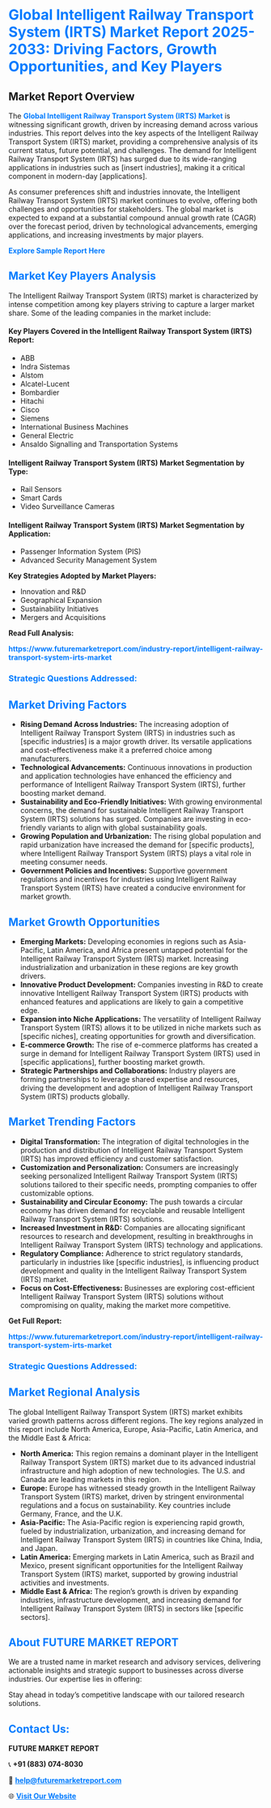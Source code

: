 <h1 style="color: #007BFF;">Global Intelligent Railway Transport System (IRTS) Market Report 2025-2033: Driving Factors, Growth Opportunities, and Key Players</h1>

<section id="overview">
<h2>Market Report Overview</h2>
<p>The <a href="https://www.futuremarketreport.com/industry-report/intelligent-railway-transport-system-irts-market" style="color: #007BFF; text-decoration: none;"><strong>Global Intelligent Railway Transport System (IRTS) Market</strong></a> is witnessing significant growth, driven by increasing demand across various industries. This report delves into the key aspects of the Intelligent Railway Transport System (IRTS) market, providing a comprehensive analysis of its current status, future potential, and challenges. The demand for Intelligent Railway Transport System (IRTS) has surged due to its wide-ranging applications in industries such as [insert industries], making it a critical component in modern-day [applications].</p>
<p>As consumer preferences shift and industries innovate, the Intelligent Railway Transport System (IRTS) market continues to evolve, offering both challenges and opportunities for stakeholders. The global market is expected to expand at a substantial compound annual growth rate (CAGR) over the forecast period, driven by technological advancements, emerging applications, and increasing investments by major players.</p>
</section>

<section id="overview">
<p><a href="https://www.futuremarketreport.com/request-sample/reportId=43014" style="color: #007BFF; text-decoration: none;"><strong>Explore Sample Report Here</strong></a></p>
</section>

<section id="key-players">
<h2 style="color: #007BFF;">Market Key Players Analysis</h2>
<p>The Intelligent Railway Transport System (IRTS) market is characterized by intense competition among key players striving to capture a larger market share. Some of the leading companies in the market include:</p>
<h4>Key Players Covered in the Intelligent Railway Transport System (IRTS) Report:</h4>
<ul><li>ABB</li><li>Indra Sistemas</li><li>Alstom</li><li>Alcatel-Lucent</li><li>Bombardier</li><li>Hitachi</li><li>Cisco</li><li>Siemens</li><li>International Business Machines</li><li>General Electric</li><li>Ansaldo Signalling and Transportation Systems</li></ul>
<h4>Intelligent Railway Transport System (IRTS) Market Segmentation by Type:</h4>
<ul><li>Rail Sensors</li><li>Smart Cards</li><li>Video Surveillance Cameras</li></ul>

<h4>Intelligent Railway Transport System (IRTS) Market Segmentation by Application:</h4>
<ul><li>Passenger Information System (PIS)</li><li>Advanced Security Management System</li></ul>
<p><strong>Key Strategies Adopted by Market Players:</strong></p>
<ul>
<li>Innovation and R&D</li>
<li>Geographical Expansion</li>
<li>Sustainability Initiatives</li>
<li>Mergers and Acquisitions</li>
</ul>
</section>

<section>
<p><strong>Read Full Analysis: </strong></p><a href="https://www.futuremarketreport.com/industry-report/intelligent-railway-transport-system-irts-market" style="color: #007BFF; text-decoration: none;"><strong>https://www.futuremarketreport.com/industry-report/intelligent-railway-transport-system-irts-market</strong></a>
<h3 style="color: #007BFF;">Strategic Questions Addressed:</h3>
</section>

<section id="driving-factors">
<h2 style="color: #007BFF;">Market Driving Factors</h2>
<ul>
<li><strong>Rising Demand Across Industries:</strong> The increasing adoption of Intelligent Railway Transport System (IRTS) in industries such as [specific industries] is a major growth driver. Its versatile applications and cost-effectiveness make it a preferred choice among manufacturers.</li>
<li><strong>Technological Advancements:</strong> Continuous innovations in production and application technologies have enhanced the efficiency and performance of Intelligent Railway Transport System (IRTS), further boosting market demand.</li>
<li><strong>Sustainability and Eco-Friendly Initiatives:</strong> With growing environmental concerns, the demand for sustainable Intelligent Railway Transport System (IRTS) solutions has surged. Companies are investing in eco-friendly variants to align with global sustainability goals.</li>
<li><strong>Growing Population and Urbanization:</strong> The rising global population and rapid urbanization have increased the demand for [specific products], where Intelligent Railway Transport System (IRTS) plays a vital role in meeting consumer needs.</li>
<li><strong>Government Policies and Incentives:</strong> Supportive government regulations and incentives for industries using Intelligent Railway Transport System (IRTS) have created a conducive environment for market growth.</li>
</ul>
</section>

<section id="growth-opportunities">
<h2 style="color: #007BFF;">Market Growth Opportunities</h2>
<ul>
<li><strong>Emerging Markets:</strong> Developing economies in regions such as Asia-Pacific, Latin America, and Africa present untapped potential for the Intelligent Railway Transport System (IRTS) market. Increasing industrialization and urbanization in these regions are key growth drivers.</li>
<li><strong>Innovative Product Development:</strong> Companies investing in R&D to create innovative Intelligent Railway Transport System (IRTS) products with enhanced features and applications are likely to gain a competitive edge.</li>
<li><strong>Expansion into Niche Applications:</strong> The versatility of Intelligent Railway Transport System (IRTS) allows it to be utilized in niche markets such as [specific niches], creating opportunities for growth and diversification.</li>
<li><strong>E-commerce Growth:</strong> The rise of e-commerce platforms has created a surge in demand for Intelligent Railway Transport System (IRTS) used in [specific applications], further boosting market growth.</li>
<li><strong>Strategic Partnerships and Collaborations:</strong> Industry players are forming partnerships to leverage shared expertise and resources, driving the development and adoption of Intelligent Railway Transport System (IRTS) products globally.</li>
</ul>
</section>

<section id="trending-factors">
<h2 style="color: #007BFF;">Market Trending Factors</h2>
<ul>
<li><strong>Digital Transformation:</strong> The integration of digital technologies in the production and distribution of Intelligent Railway Transport System (IRTS) has improved efficiency and customer satisfaction.</li>
<li><strong>Customization and Personalization:</strong> Consumers are increasingly seeking personalized Intelligent Railway Transport System (IRTS) solutions tailored to their specific needs, prompting companies to offer customizable options.</li>
<li><strong>Sustainability and Circular Economy:</strong> The push towards a circular economy has driven demand for recyclable and reusable Intelligent Railway Transport System (IRTS) solutions.</li>
<li><strong>Increased Investment in R&D:</strong> Companies are allocating significant resources to research and development, resulting in breakthroughs in Intelligent Railway Transport System (IRTS) technology and applications.</li>
<li><strong>Regulatory Compliance:</strong> Adherence to strict regulatory standards, particularly in industries like [specific industries], is influencing product development and quality in the Intelligent Railway Transport System (IRTS) market.</li>
<li><strong>Focus on Cost-Effectiveness:</strong> Businesses are exploring cost-efficient Intelligent Railway Transport System (IRTS) solutions without compromising on quality, making the market more competitive.</li>
</ul>
</section>

<section>
<p><strong>Get Full Report: </strong></p><a href="https://www.futuremarketreport.com/industry-report/intelligent-railway-transport-system-irts-market" style="color: #007BFF; text-decoration: none;"><strong>https://www.futuremarketreport.com/industry-report/intelligent-railway-transport-system-irts-market</strong></a>
<h3 style="color: #007BFF;">Strategic Questions Addressed:</h3>
</section>


<section id="regional-analysis">
<h2 style="color: #007BFF;">Market Regional Analysis</h2>
<p>The global Intelligent Railway Transport System (IRTS) market exhibits varied growth patterns across different regions. The key regions analyzed in this report include North America, Europe, Asia-Pacific, Latin America, and the Middle East & Africa:</p>
<ul>
<li><strong>North America:</strong> This region remains a dominant player in the Intelligent Railway Transport System (IRTS) market due to its advanced industrial infrastructure and high adoption of new technologies. The U.S. and Canada are leading markets in this region.</li>
<li><strong>Europe:</strong> Europe has witnessed steady growth in the Intelligent Railway Transport System (IRTS) market, driven by stringent environmental regulations and a focus on sustainability. Key countries include Germany, France, and the U.K.</li>
<li><strong>Asia-Pacific:</strong> The Asia-Pacific region is experiencing rapid growth, fueled by industrialization, urbanization, and increasing demand for Intelligent Railway Transport System (IRTS) in countries like China, India, and Japan.</li>
<li><strong>Latin America:</strong> Emerging markets in Latin America, such as Brazil and Mexico, present significant opportunities for the Intelligent Railway Transport System (IRTS) market, supported by growing industrial activities and investments.</li>
<li><strong>Middle East & Africa:</strong> The region’s growth is driven by expanding industries, infrastructure development, and increasing demand for Intelligent Railway Transport System (IRTS) in sectors like [specific sectors].</li>
</ul>
</section>

<footer>
<h2 style="color: #007BFF;">About FUTURE MARKET REPORT</h2>
<p>We are a trusted name in market research and advisory services, delivering actionable insights and strategic support to businesses across diverse industries. Our expertise lies in offering:</p>

<p>Stay ahead in today’s competitive landscape with our tailored research solutions.</p>

<h2 style="color: #007BFF;">Contact Us:</h2>
<p><strong>FUTURE MARKET REPORT</strong></p>
<p>📞 <strong>+91 (883) 074-8030</strong></p>
<p>📧 <strong><a href="mailto:help@futuremarketreport.com" style="color: #007BFF;">help@futuremarketreport.com</a></strong></p>
<p>🌐 <strong><a href="https://www.futuremarketreport.com/" style="color: #007BFF;">Visit Our Website</a></strong></p>
</footer>